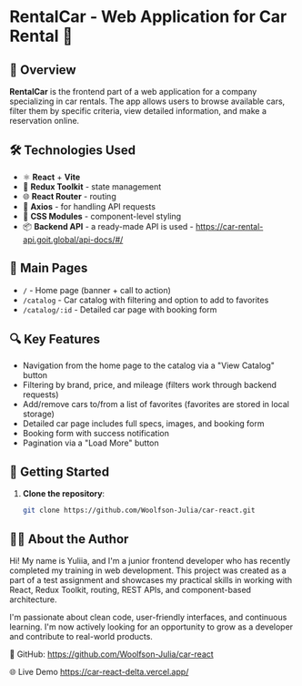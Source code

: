 # RentalCar - Web Application for Car Rental 🚗

## 📌 Overview

**RentalCar** is the frontend part of a web application for a company specializing in car rentals. The app allows users to browse available cars, filter them by specific criteria, view detailed information, and make a reservation online.

## 🛠️ Technologies Used

- ⚛️ **React** + **Vite**
- 🔁 **Redux Toolkit** - state management
- 🌐 **React Router** - routing
- 📡 **Axios** - for handling API requests
- 💅 **CSS Modules** - component-level styling
- 📦 **Backend API** - a ready-made API is used - https://car-rental-api.goit.global/api-docs/#/

## 📄 Main Pages

- `/` - Home page (banner + call to action)
- `/catalog` - Car catalog with filtering and option to add to favorites
- `/catalog/:id` - Detailed car page with booking form

## 🔍 Key Features

- Navigation from the home page to the catalog via a "View Catalog" button
- Filtering by brand, price, and mileage (filters work through backend requests)
- Add/remove cars to/from a list of favorites (favorites are stored in local storage)
- Detailed car page includes full specs, images, and booking form
- Booking form with success notification
- Pagination via a "Load More" button

## 🚀 Getting Started

1. **Clone the repository**:
   ```bash
   git clone https://github.com/Woolfson-Julia/car-react.git


## 👩‍💻 About the Author
Hi! My name is Yuliia, and I'm a junior frontend developer who has recently completed my training in web development. This project was created as a part of a test assignment and showcases my practical skills in working with React, Redux Toolkit, routing, REST APIs, and component-based architecture.

I'm passionate about clean code, user-friendly interfaces, and continuous learning. I'm now actively looking for an opportunity to grow as a developer and contribute to real-world products.


🐙 GitHub: https://github.com/Woolfson-Julia/car-react

🌐 Live Demo
https://car-react-delta.vercel.app/